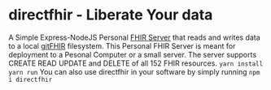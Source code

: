 # directfhir - Liberate Your data
A Simple Express-NodeJS Personal [FHIR Server](https://www.hl7.org/fhir/) that reads and writes data to a local [gitFHIR](https://github.com/fhirfly/gitfhir) filesystem.  This Personal FHIR Server is meant for deployment to a Pesonal Computer or a small server.  The server supports CREATE READ UPDATE and DELETE of all 152 FHIR resources.  ```yarn install```
```yarn run```
You can also use  directfhir in your software by simply running ```npm i directfhir```

